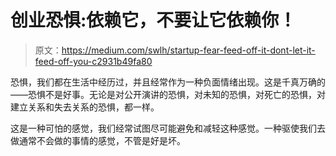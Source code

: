# 创业恐惧:依赖它，不要让它依赖你！

> 原文：<https://medium.com/swlh/startup-fear-feed-off-it-dont-let-it-feed-off-you-c2931b49fa80>

恐惧，我们都在生活中经历过，并且经常作为一种负面情绪出现。这是千真万确的——恐惧不是好事。无论是对公开演讲的恐惧，对未知的恐惧，对死亡的恐惧，对建立关系和失去关系的恐惧，都一样。

这是一种可怕的感觉，我们经常试图尽可能避免和减轻这种感觉。一种驱使我们去做通常不会做的事情的感觉，不管是好是坏。